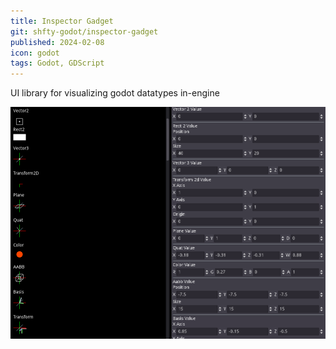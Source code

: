 ```yaml
---
title: Inspector Gadget
git: shfty-godot/inspector-gadget
published: 2024-02-08
icon: godot
tags: Godot, GDScript
---
```

UI library for visualizing godot datatypes in-engine

![UI Widgets](screenshot.png)
